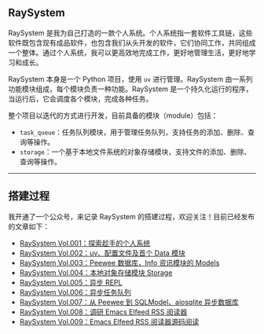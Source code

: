 ## RaySystem

RaySystem 是我为自己打造的一款个人系统。个人系统指一套软件工具链，这些软件既包含现有成品软件，也包含我们从头开发的软件，它们协同工作，共同组成一个整体。通过个人系统，我可以更高效地完成工作，更好地管理生活，更好地学习和成长。

RaySystem 本身是一个 Python 项目，使用 `uv` 进行管理。RaySystem 由一系列功能模块组成，每个模块负责一种功能。RaySystem 是一个持久化运行的程序，当运行后，它会调度各个模块，完成各种任务。

整个项目以迭代的方式进行开发，目前具备的模块（module）包括：

- `task_queue`：任务队列模块，用于管理任务队列，支持任务的添加、删除、查询等操作。
- `storage`：一个基于本地文件系统的对象存储模块，支持文件的添加、删除、查询等操作。

---

## 搭建过程

我开通了一个公众号，来记录 RaySystem 的搭建过程，欢迎关注！目前已经发布的文章如下：

- [RaySystem Vol.001：探索趁手的个人系统](https://mp.weixin.qq.com/s/i4g6JZHS0JpKsbY-okEwrQ)
- [RaySystem Vol.002：uv、配置文件及首个 Data 模块](https://mp.weixin.qq.com/s/iFI98-KlLBkrQFuN7urjzg)
- [RaySystem Vol.003：Peewee 数据库，Info 资讯模块的 Models](https://mp.weixin.qq.com/s/XergeyemdAPJaDFYN_TDrA)
- [RaySystem Vol.004：本地对象存储模块 Storage](https://mp.weixin.qq.com/s/dvbUs3C2KB-JMgQ_-0rcmg)
- [RaySystem Vol.005：异步 REPL](https://mp.weixin.qq.com/s/RLlWqfgqUz3vtQjAmdxqZA)
- [RaySystem Vol.006：异步任务队列](https://mp.weixin.qq.com/s/FqS9L5nF2YIDk8GyGKaWPw)
- [RaySystem Vol.007：从 Peewee 到 SQLModel、aiosqlite 异步数据库](https://mp.weixin.qq.com/s/gllyvqRoIHRMUkrPm_cmsw)
- [RaySystem Vol.008：调研 Emacs Elfeed RSS 阅读器](https://mp.weixin.qq.com/s/fNKBIIj_fAC3kTlwi74xiw)
- [RaySystem Vol.009：Emacs Elfeed RSS 阅读器源码阅读](https://mp.weixin.qq.com/s/sJ3QlquzgyU_7fuUZBtoMA)
